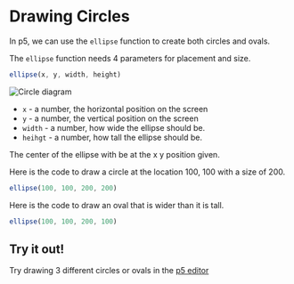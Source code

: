 # Drawing Circles

In p5, we can use the `ellipse` function to create both circles and ovals.

The `ellipse` function needs 4 parameters for placement and size.

```javascript
ellipse(x, y, width, height)
```

![Circle diagram](.imgs/circle.jpg)

* `x` - a number, the horizontal position on the screen
* `y` - a number, the vertical position on the screen
* `width` - a number, how wide the ellipse should be.
* `heihgt` - a number, how tall the ellipse should be.

The center of the ellipse with be at the x y position given.

Here is the code to draw a circle at the location 100, 100 with a size of 200.
```javascript
ellipse(100, 100, 200, 200)
``` 
 
Here is the code to draw an oval that is wider than it is tall.  
```javascript
ellipse(100, 100, 200, 100)
``` 
 
## Try it out!
Try drawing 3 different circles or ovals in the [p5 editor](https://editor.p5js.org/)

